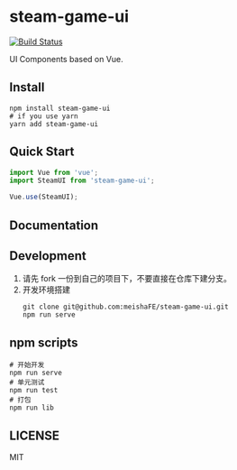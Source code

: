 # steam-game-ui
[![Build Status](https://travis-ci.org/meishaFE/steam-game-ui.svg?branch=master)](https://travis-ci.org/meishaFE/steam-game-ui)

UI Components based on Vue.


## Install
```shell
npm install steam-game-ui
# if you use yarn
yarn add steam-game-ui
```


## Quick Start
```javascript
import Vue from 'vue';
import SteamUI from 'steam-game-ui';

Vue.use(SteamUI);
```


## Documentation


## Development
1. 请先 fork 一份到自己的项目下，不要直接在仓库下建分支。
2. 开发环境搭建
   ```shell
   git clone git@github.com:meishaFE/steam-game-ui.git
   npm run serve
   ```


## npm scripts
```shell
# 开始开发
npm run serve
# 单元测试
npm run test
# 打包
npm run lib
```


## LICENSE
MIT

